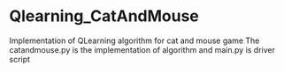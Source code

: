 # Qlearning_CatAndMouse
Implementation of QLearning algorithm for cat and mouse game
The catandmouse.py is the implementation of algorithm and main.py is driver script
